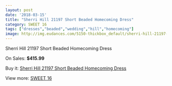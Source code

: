 ```yaml
---
layout: post
date: '2018-03-15'
title: "Sherri Hill 21197 Short Beaded Homecoming Dress"
category: SWEET 16
tags: ["dresses","beaded","wedding","hill","homecoming"]
image: http://img.eudances.com/5150-thickbox_default/sherri-hill-21197-short-beaded-homecoming-dress.jpg
---
```

Sherri Hill 21197 Short Beaded Homecoming Dress

On Sales: **$415.99**
<a href="https://www.eudances.com/en/sweet-16/1736-sherri-hill-21197-short-beaded-homecoming-dress.html"><amp-img layout="responsive" width="600" height="600" src="//img.eudances.com/5150-thickbox_default/sherri-hill-21197-short-beaded-homecoming-dress.jpg" alt="Sherri Hill 21197 Short Beaded Homecoming Dress 0" /></a>
<a href="https://www.eudances.com/en/sweet-16/1736-sherri-hill-21197-short-beaded-homecoming-dress.html"><amp-img layout="responsive" width="600" height="600" src="//img.eudances.com/5155-thickbox_default/sherri-hill-21197-short-beaded-homecoming-dress.jpg" alt="Sherri Hill 21197 Short Beaded Homecoming Dress 1" /></a>
<a href="https://www.eudances.com/en/sweet-16/1736-sherri-hill-21197-short-beaded-homecoming-dress.html"><amp-img layout="responsive" width="600" height="600" src="//img.eudances.com/5154-thickbox_default/sherri-hill-21197-short-beaded-homecoming-dress.jpg" alt="Sherri Hill 21197 Short Beaded Homecoming Dress 2" /></a>
<a href="https://www.eudances.com/en/sweet-16/1736-sherri-hill-21197-short-beaded-homecoming-dress.html"><amp-img layout="responsive" width="600" height="600" src="//img.eudances.com/5153-thickbox_default/sherri-hill-21197-short-beaded-homecoming-dress.jpg" alt="Sherri Hill 21197 Short Beaded Homecoming Dress 3" /></a>
<a href="https://www.eudances.com/en/sweet-16/1736-sherri-hill-21197-short-beaded-homecoming-dress.html"><amp-img layout="responsive" width="600" height="600" src="//img.eudances.com/5152-thickbox_default/sherri-hill-21197-short-beaded-homecoming-dress.jpg" alt="Sherri Hill 21197 Short Beaded Homecoming Dress 4" /></a>
<a href="https://www.eudances.com/en/sweet-16/1736-sherri-hill-21197-short-beaded-homecoming-dress.html"><amp-img layout="responsive" width="600" height="600" src="//img.eudances.com/5151-thickbox_default/sherri-hill-21197-short-beaded-homecoming-dress.jpg" alt="Sherri Hill 21197 Short Beaded Homecoming Dress 5" /></a>

Buy it: [Sherri Hill 21197 Short Beaded Homecoming Dress](https://www.eudances.com/en/sweet-16/1736-sherri-hill-21197-short-beaded-homecoming-dress.html "Sherri Hill 21197 Short Beaded Homecoming Dress")

View more: [SWEET 16](https://www.eudances.com/en/18-sweet-16 "SWEET 16")